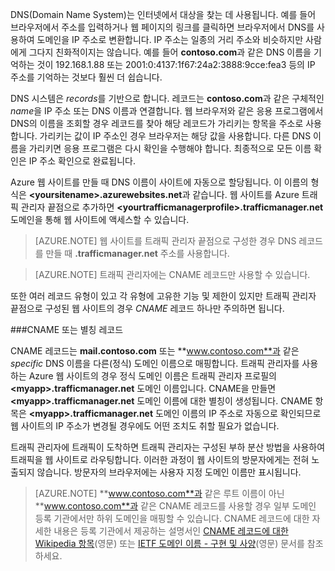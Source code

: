 ﻿DNS(Domain Name System)는 인터넷에서 대상을 찾는 데 사용됩니다. 예를 들어 브라우저에서 주소를 입력하거나 웹 페이지의 링크를 클릭하면 브라우저에서 DNS를 사용하여 도메인을 IP 주소로 변환합니다. IP 주소는 일종의 거리 주소와 비슷하지만 사람에게 그다지 친화적이지는 않습니다. 예를 들어 **contoso.com**과 같은 DNS 이름을 기억하는 것이 192.168.1.88 또는 2001:0:4137:1f67:24a2:3888:9cce:fea3 등의 IP 주소를 기억하는 것보다 훨씬 더 쉽습니다.

DNS 시스템은 *records*를 기반으로 합니다. 레코드는 **contoso.com**과 같은 구체적인 *name*을 IP 주소 또는 DNS 이름과 연결합니다. 웹 브라우저와 같은 응용 프로그램에서 DNS의 이름을 조회할 경우 레코드를 찾아 해당 레코드가 가리키는 항목을 주소로 사용합니다. 가리키는 값이 IP 주소인 경우 브라우저는 해당 값을 사용합니다. 다른 DNS 이름을 가리키면 응용 프로그램은 다시 확인을 수행해야 합니다. 최종적으로 모든 이름 확인은 IP 주소 확인으로 완료됩니다.

Azure 웹 사이트를 만들 때 DNS 이름이 사이트에 자동으로 할당됩니다. 이 이름의 형식은 **&lt;yoursitename&gt;.azurewebsites.net**과 같습니다. 웹 사이트를 Azure 트래픽 관리자 끝점으로 추가하면 **&lt;yourtrafficmanagerprofile&gt;.trafficmanager.net** 도메인을 통해 웹 사이트에 액세스할 수 있습니다.

> [AZURE.NOTE] 웹 사이트를 트래픽 관리자 끝점으로 구성한 경우 DNS 레코드를 만들 때 **.trafficmanager.net** 주소를 사용합니다.

> [AZURE.NOTE] 트래픽 관리자에는 CNAME 레코드만 사용할 수 있습니다.

또한 여러 레코드 유형이 있고 각 유형에 고유한 기능 및 제한이 있지만 트래픽 관리자 끝점으로 구성된 웹 사이트의 경우  *CNAME* 레코드 하나만 주의하면 됩니다.

###CNAME 또는 별칭 레코드

CNAME 레코드는 **mail.contoso.com** 또는 **www.contoso.com**과 같은 *specific* DNS 이름을 다른(정식) 도메인 이름으로 매핑합니다. 트래픽 관리자를 사용하는 Azure 웹 사이트의 경우 정식 도메인 이름은 트래픽 관리자 프로필의 **&lt;myapp>.trafficmanager.net** 도메인 이름입니다. CNAME을 만들면 **&lt;myapp>.trafficmanager.net** 도메인 이름에 대한 별칭이 생성됩니다. CNAME 항목은 **&lt;myapp>.trafficmanager.net** 도메인 이름의 IP 주소로 자동으로 확인되므로 웹 사이트의 IP 주소가 변경될 경우에도 어떤 조치도 취할 필요가 없습니다.

트래픽 관리자에 트래픽이 도착하면 트래픽 관리자는 구성된 부하 분산 방법을 사용하여 트래픽을 웹 사이트로 라우팅합니다. 이러한 과정이 웹 사이트의 방문자에게는 전혀 노출되지 않습니다. 방문자의 브라우저에는 사용자 지정 도메인 이름만 표시됩니다.

> [AZURE.NOTE] **www.contoso.com**과 같은 루트 이름이 아닌 **www.contoso.com**과 같은 CNAME 레코드를 사용할 경우 일부 도메인 등록 기관에서만 하위 도메인을 매핑할 수 있습니다. CNAME 레코드에 대한 자세한 내용은 등록 기관에서 제공하는 설명서인 <a href="http://en.wikipedia.org/wiki/CNAME_record">CNAME 레코드에 대한 Wikipedia 항목</a>(영문) 또는 <a href="http://tools.ietf.org/html/rfc1035">IETF 도메인 이름 - 구현 및 사양</a>(영문) 문서를 참조하세요.

<!--HONumber=42-->
